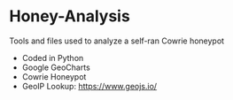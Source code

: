 # Honey-Analysis
Tools and files used to analyze a self-ran Cowrie honeypot
- Coded in Python
- Google GeoCharts
- Cowrie Honeypot
- GeoIP Lookup: https://www.geojs.io/

